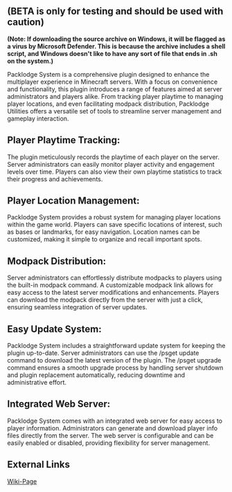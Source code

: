 ## (BETA is only for testing and should be used with caution)

**(Note: If downloading the source archive on Windows, it will be flagged as a virus by Microsoft Defender. This is because the archive includes a shell script, and Windows doesn't like to have any sort of file that ends in .sh on the system.)**

Packlodge System is a comprehensive plugin designed to enhance the multiplayer experience in Minecraft servers. With a focus on convenience and functionality, this plugin introduces a range of features aimed at server administrators and players alike. From tracking player playtime to managing player locations, and even facilitating modpack distribution, Packlodge Utilities offers a versatile set of tools to streamline server management and gameplay interaction.

## Player Playtime Tracking:
The plugin meticulously records the playtime of each player on the server.
Server administrators can easily monitor player activity and engagement levels over time.
Players can also view their own playtime statistics to track their progress and achievements.

## Player Location Management:
Packlodge System provides a robust system for managing player locations within the game world.
Players can save specific locations of interest, such as bases or landmarks, for easy navigation.
Location names can be customized, making it simple to organize and recall important spots.

## Modpack Distribution:
Server administrators can effortlessly distribute modpacks to players using the built-in modpack command.
A customizable modpack link allows for easy access to the latest server modifications and enhancements.
Players can download the modpack directly from the server with just a click, ensuring seamless integration of server updates.

## Easy Update System:
Packlodge System includes a straightforward update system for keeping the plugin up-to-date.
Server administrators can use the /psget update command to download the latest version of the plugin.
The /psget upgrade command ensures a smooth upgrade process by handling server shutdown and plugin replacement automatically, reducing downtime and administrative effort.

## Integrated Web Server:
Packlodge System comes with an integrated web server for easy access to player information.
Administrators can generate and download player info files directly from the server.
The web server is configurable and can be easily enabled or disabled, providing flexibility for server management.

## External Links
[Wiki-Page](https://5q12.ccls.icu/packlodge/wiki/)
